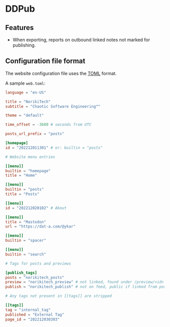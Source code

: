 # DDPub

## Features

* When exporting, reports on outbound linked notes not marked for publishing.

## Configuration file format

The website configuration file uses the [TOML](https://toml.io/en/) format.

A sample `web.toml`:
```toml
language = "en-US"

title = "NorikiTech"
subtitle = "Chaotic Software Engineering™"

theme = "default"

time_offset = -3600 # seconds from UTC

posts_url_prefix = "posts"

[homepage]
id = "202212011301" # or: builtin = "posts"

# Website menu entries

[[menu]]
builtin = "homepage"
title = "Home"

[[menu]]
builtin = "posts"
title = "Posts"

[[menu]]
id = "202212020102" # About

[[menu]]
title = "Mastodon"
url = "https://dat-a.com/@ykar"

[[menu]]
builtin = "spacer"

[[menu]]
builtin = "search"

# Tags for posts and previews

[publish_tags]
posts = "norikitech_posts"
preview = "norikitech_preview" # not linked, found under /preview/<id>
publish = "norikitech_publish" # not on feed, public if linked from posts

# Any tags not present in [[tags]] are stripped

[[tags]]
tag = "internal_tag"
published = "External Tag"
page_id = "202212030303"

```
